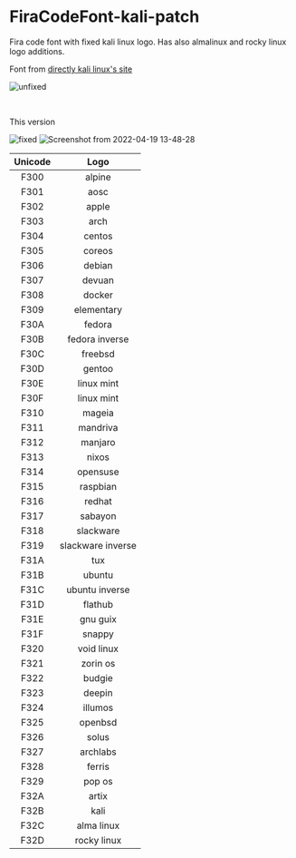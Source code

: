 # FiraCodeFont-kali-patch
Fira code font with fixed kali linux logo. Has also almalinux and rocky linux logo additions.

Font from [directly kali linux's site](https://www.kali.org/blog/kali-linux-2021-2-release/#:~:text=kali%E2%80%99s%20logo%20is%20now%20included%20in%20the%20nerd-fonts%20project%2C%20so%2C%20with%20their%20next%20release%20you%E2%80%99ll%20be%20able%20to%20customize%20your%20terminal%20with%20the%20dragon.%20if%20you%20want%20to%20try%20it%20now%2C%20we%E2%80%99ve%20created%20a%20patched%20fira-code%20font%20with%20these%20new%20changes%20(the%20code%20for%20the%20logo%20is%20\uf32b))

![unfixed](https://user-images.githubusercontent.com/67955086/163987203-4fc1f464-6647-4285-af67-5eab3f5aa1bc.png)

<br>

This version

![fixed](https://user-images.githubusercontent.com/67955086/163987694-aa9bc983-8841-40b8-bdc7-45a21a26f3d1.png)
![Screenshot from 2022-04-19 13-48-28](https://user-images.githubusercontent.com/67955086/163987924-4fec4243-557b-40e0-8d5d-7d97e6a1c025.png)



**Unicode**|**Logo**
:-----:|:-----:
F300|alpine
F301|aosc
F302|apple
F303|arch
F304|centos
F305|coreos
F306|debian
F307|devuan
F308|docker
F309|elementary
F30A|fedora
F30B|fedora inverse
F30C|freebsd
F30D|gentoo
F30E|linux mint
F30F|linux mint
F310|mageia
F311|mandriva
F312|manjaro
F313|nixos
F314|opensuse
F315|raspbian
F316|redhat
F317|sabayon
F318|slackware
F319|slackware inverse
F31A|tux
F31B|ubuntu
F31C|ubuntu inverse
F31D|flathub
F31E|gnu guix
F31F|snappy
F320|void linux
F321|zorin os
F322|budgie
F323|deepin
F324|illumos
F325|openbsd
F326|solus
F327|archlabs
F328|ferris
F329|pop os
F32A|artix
F32B|kali
F32C|alma linux
F32D|rocky linux
